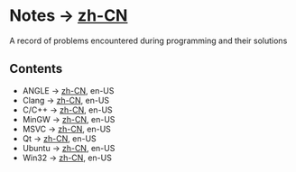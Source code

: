# Notes -> [zh-CN](/README.zh.cn.md)
A record of problems encountered during programming and their solutions
## Contents
- ANGLE -> [zh-CN](/angle.zh.cn.md), en-US
- Clang -> [zh-CN](/clang.zh.cn.md), en-US
- C/C++ -> [zh-CN](/cpp.zh.cn.md), en-US
- MinGW -> [zh-CN](/mingw.zh.cn.md), en-US
- MSVC -> [zh-CN](/msvc.zh.cn.md), en-US
- Qt -> [zh-CN](/qt.zh.cn.md), en-US
- Ubuntu -> [zh-CN](/ubuntu.zh.cn.md), en-US
- Win32 -> [zh-CN](/win32.zh.cn.md), en-US
